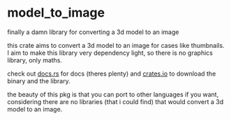# model_to_image

finally a damn library for converting a 3d model to an image

this crate aims to convert a 3d model to an image for cases like thumbnails. I aim to make this library very dependency light, so there is no graphics library, only maths.

check out [docs.rs](https://docs.rs/model_to_image/latest/model_to_image/) for docs (theres plenty) and [crates.io](https://crates.io/crates/model_to_image) to download the binary and the library.

the beauty of this pkg is that you can port to other languages if you want, considering there are no libraries (that i could find) that would convert a 3d model to an image.
